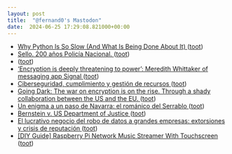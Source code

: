 ```yaml
---
layout: post
title:  "@fernand0's Mastodon"
date:  2024-06-25 17:29:08.821000+00:00
---
```

*  [Why Python Is So Slow (And What Is Being Done About It) ](https://thenewstack.io/why-python-is-so-slow-and-what-is-being-done-about-it) ([toot](https://mastodon.social/@fernand0/112678440063351335))
*  [Sello. 200 años Policía Nacional. ](https://avecesunafoto.wordpress.com/2024/06/25/sello-200-anos-policia-nacional) ([toot](https://mastodon.social/@fernand0/112678402722896924))
*  [ ](https://mastodon.social/@pjorge) ([toot](https://mastodon.social/@fernand0/112678355769364685))
*  [‘Encryption is deeply threatening to power’: Meredith Whittaker of messaging app Signal ](https://www.theguardian.com/technology/article/2024/jun/18/encryption-is-deeply-threatening-to-power-meredith-whittaker-of-messaging-app-signa) ([toot](https://mastodon.social/@fernand0/112678291760747013))
*  [Ciberseguridad, cumplimiento y gestión de recursos ](http://fernand0.github.io//cumplimiento-ciberseguridad) ([toot](https://mastodon.social/@fernand0/112678106689618711))
*  [Going Dark: The war on encryption is on the rise. Through a shady collaboration between the US and the EU. ](https://mullvad.net/en/why-privacy-matters/going-dar) ([toot](https://mastodon.social/@fernand0/112677996108353926))
*  [Un enigma a un paso de Navarra: el románico del Serrablo ](https://navarracapital.es/un-enigma-a-un-paso-de-navarra-el-romanico-del-serrabl) ([toot](https://mastodon.social/@fernand0/112677729830224961))
*  [Bernstein v. US Department of Justice ](https://www.eff.org/cases/bernstein-v-us-dept-justic) ([toot](https://mastodon.social/@fernand0/112677041488557591))
*  [El lucrativo negocio del robo de datos a grandes empresas: extorsiones y crisis de reputación ](https://www.cartv.es/aragonnoticias/noticias/el-lucrativo-negocio-del-robo-de-datos-a-grandes-empresas-extorsiones-y-crisis-de-reputacion-2575) ([toot](https://mastodon.social/@fernand0/112676729067893110))
*  [[DIY Guide] Raspberry Pi Network Music Streamer With Touchscreen ](https://www.headphonesty.com/2021/04/how-to-build-raspberry-pi-network-music-streamer-with-touchscreen) ([toot](https://mastodon.social/@fernand0/112676465404044263))
